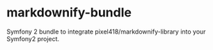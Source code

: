 # markdownify-bundle

Symfony 2 bundle to integrate pixel418/markdownify-library into your Symfony2 project.
